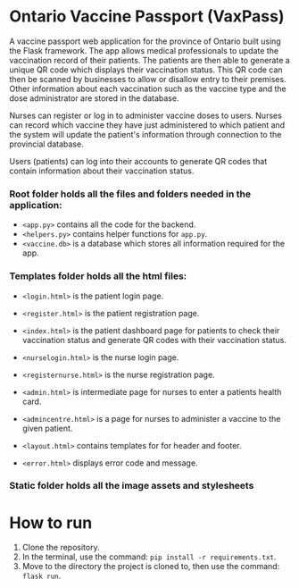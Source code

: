 # Ontario Vaccine Passport (VaxPass)

A vaccine passport web application for the province of Ontario built using the Flask framework. The app allows medical professionals to update the vaccination record of their patients. The patients are then able to generate a unique QR code which displays their vaccination status. This QR code can then be scanned by businesses to allow or disallow entry to their premises. Other information about each vaccination such as the vaccine type and the dose administrator are stored in the database.

Nurses can register or log in to administer vaccine doses to users. Nurses can record which vaccine they have just administered to which patient and the system will update the patient's information through connection to the
provincial database.

Users (patients) can log into their accounts to generate QR codes that contain information about their vaccination status.

### Root folder holds all the files and folders needed in the application:
- `<app.py>` contains all the code for the backend.
- `<helpers.py>` contains helper functions for `app.py`.
- `<vaccine.db>` is a database which stores all information required for the app.

### Templates folder holds all the html files:
- `<login.html>` is the patient login page.
- `<register.html>` is the patient registration page.
- `<index.html>` is the patient dashboard page for patients to check their vaccination status and generate QR codes with their vaccination status.

- `<nurselogin.html>` is the nurse login page.
- `<registernurse.html>` is the nurse registration page.
- `<admin.html>` is intermediate page for nurses to enter a patients health card. 
- `<admincentre.html>` is a page for nurses to administer a vaccine to the given patient.

- `<layout.html>` contains templates for for header and footer.
- `<error.html>` displays error code and message.

### Static folder holds all the image assets and stylesheets


# How to run
1. Clone the repository.
2. In the terminal, use the command: `pip install -r requirements.txt`.
3. Move to the directory the project is cloned to, then use the command: `flask run`.